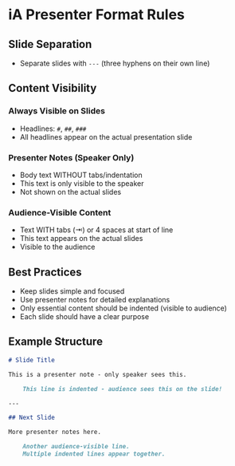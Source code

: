 # iA Presenter Format Rules

## Slide Separation

- Separate slides with `---` (three hyphens on their own line)

## Content Visibility

### Always Visible on Slides

- Headlines: `#`, `##`, `###`
- All headlines appear on the actual presentation slide

### Presenter Notes (Speaker Only)

- Body text WITHOUT tabs/indentation
- This text is only visible to the speaker
- Not shown on the actual slides

### Audience-Visible Content

- Text WITH tabs (⇥) or 4 spaces at start of line
- This text appears on the actual slides
- Visible to the audience

## Best Practices

- Keep slides simple and focused
- Use presenter notes for detailed explanations
- Only essential content should be indented (visible to audience)
- Each slide should have a clear purpose

## Example Structure

```markdown
# Slide Title

This is a presenter note - only speaker sees this.

    This line is indented - audience sees this on the slide!

---

## Next Slide

More presenter notes here.

    Another audience-visible line.
    Multiple indented lines appear together.
```
